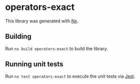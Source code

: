 # operators-exact

This library was generated with [Nx](https://nx.dev).

## Building

Run `nx build operators-exact` to build the library.

## Running unit tests

Run `nx test operators-exact` to execute the unit tests via [Jest](https://jestjs.io).
